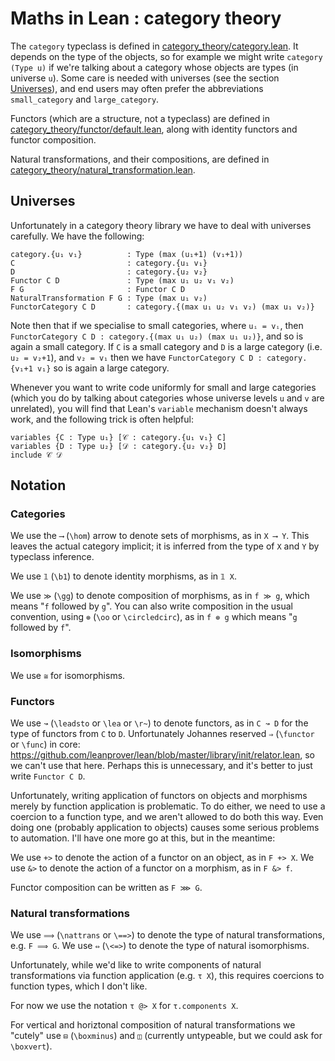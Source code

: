 # Maths in Lean : category theory

The `category` typeclass is defined in [category_theory/category.lean](https://github.com/leanprover/mathlib/blob/master/category_theory/category.lean).
It depends on the type of the objects, so for example we might write `category (Type u)` if we're talking about a category whose objects are types (in universe `u`).
Some care is needed with universes (see the section [Universes](##markdown-header-universes)), and end users may often prefer the abbreviations `small_category` and `large_category`.

Functors (which are a structure, not a typeclass) are defined in [category_theory/functor/default.lean](https://github.com/leanprover/mathlib/blob/master/category_theory/functor/default.lean),
along with identity functors and functor composition.

Natural transformations, and their compositions, are defined in [category_theory/natural_transformation.lean](https://github.com/leanprover/mathlib/blob/master/category_theory/natural_transformation.lean).

## Universes

Unfortunately in a category theory library we have to deal with universes carefully. We have the following:

````
category.{u₁ v₁}          : Type (max (u₁+1) (v₁+1))
C                         : category.{u₁ v₁}
D                         : category.{u₂ v₂}
Functor C D               : Type (max u₁ u₂ v₁ v₂)
F G                       : Functor C D
NaturalTransformation F G : Type (max u₁ v₂)
FunctorCategory C D       : category.{(max u₁ u₂ v₁ v₂) (max u₁ v₂)}
````

Note then that if we specialise to small categories, where `uᵢ = vᵢ`, then `FunctorCategory C D : category.{(max u₁ u₂) (max u₁ u₂)}`, and so is again a small category.
If `C` is a small category and `D` is a large category (i.e. `u₂ = v₂+1`), and `v₂ = v₁` then we have `FunctorCategory C D : category.{v₁+1 v₁}` so is again a large category.

Whenever you want to write code uniformly for small and large categories (which you do by talking about categories whose universe levels `u` and `v` are unrelated), you will find that
Lean's `variable` mechanism doesn't always work, and the following trick is often helpful:

````
variables {C : Type u₁} [𝒞 : category.{u₁ v₁} C]
variables {D : Type u₂} [𝒟 : category.{u₂ v₂} D]
include 𝒞 𝒟
````


## Notation

### Categories

We use the `⟶` (`\hom`) arrow to denote sets of morphisms, as in `X ⟶ Y`.
This leaves the actual category implicit; it is inferred from the type of `X` and `Y` by typeclass inference.

We use `𝟙` (`\b1`) to denote identity morphisms, as in `𝟙 X`.

We use `≫` (`\gg`) to denote composition of morphisms, as in `f ≫ g`, which means "`f` followed by `g`".
You can also write composition in the usual convention, using `⊚` (`\oo` or `\circledcirc`), as in `f ⊚ g` which means "`g` followed by `f`".

### Isomorphisms
We use `≅` for isomorphisms.

### Functors
We use `↝` (`\leadsto` or `\lea` or `\r~`) to denote functors, as in `C ↝ D` for the type of functors from `C` to `D`.
Unfortunately Johannes reserved `⇒` (`\functor` or `\func`) in core: https://github.com/leanprover/lean/blob/master/library/init/relator.lean, so we can't use that here.
Perhaps this is unnecessary, and it's better to just write `Functor C D`.

Unfortunately, writing application of functors on objects and morphisms merely by function application is problematic.
To do either, we need to use a coercion to a function type, and we aren't allowed to do both this way.
Even doing one (probably application to objects) causes some serious problems to automation. I'll have one more go at this,
but in the meantime:

We use `+>` to denote the action of a functor on an object, as in `F +> X`.
We use `&>` to denote the action of a functor on a morphism, as in `F &> f`.

Functor composition can be written as `F ⋙ G`.

### Natural transformations
We use `⟹` (`\nattrans` or `\==>`) to denote the type of natural transformations, e.g. `F ⟹ G`.
We use `⇔` (`\<=>`) to denote the type of natural isomorphisms.

Unfortunately, while we'd like to write components of natural transformations via function application (e.g. `τ X`),
this requires coercions to function types, which I don't like.

For now we use the notation `τ @> X` for `τ.components X`.

For vertical and horiztonal composition of natural transformations we "cutely" use `⊟` (`\boxminus`) and `◫` (currently untypeable, but we could ask for `\boxvert`).
